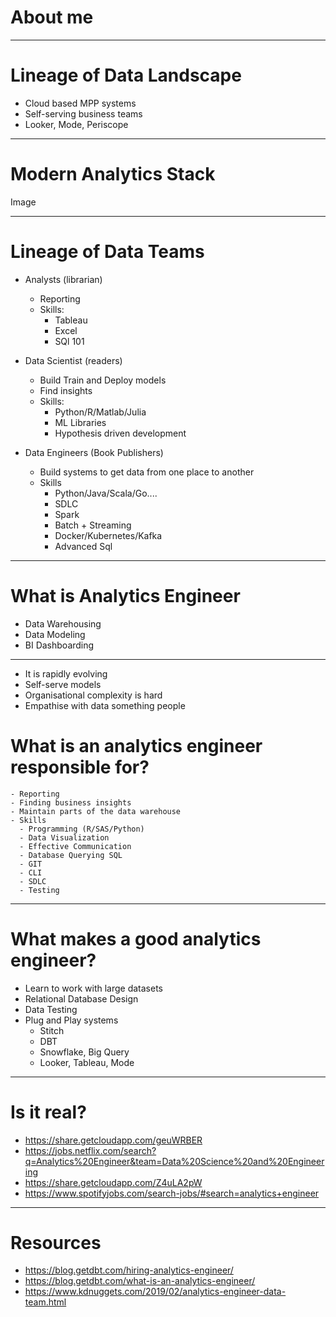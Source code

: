 # About me

---

# Lineage of Data Landscape

- Cloud based MPP systems
- Self-serving business teams
- Looker, Mode, Periscope

---

# Modern Analytics Stack

Image

---

# Lineage of Data Teams

- Analysts (librarian)
  - Reporting
  - Skills:
    - Tableau
    - Excel
    - SQl 101
  
- Data Scientist (readers)
  - Build Train and Deploy models
  - Find insights
  - Skills:
    - Python/R/Matlab/Julia
    - ML Libraries
    - Hypothesis driven development

- Data Engineers (Book Publishers)
  - Build systems to get data from one place to another
  - Skills
    - Python/Java/Scala/Go....
    - SDLC
    - Spark
    - Batch + Streaming
    - Docker/Kubernetes/Kafka
    - Advanced Sql

---


# What is Analytics Engineer

- Data Warehousing
- Data Modeling
- BI Dashboarding

---

- It is rapidly evolving
- Self-serve models
- Organisational complexity is hard
- Empathise with data something people

# What is an analytics engineer responsible for?

    - Reporting
    - Finding business insights
    - Maintain parts of the data warehouse
    - Skills
      - Programming (R/SAS/Python)
      - Data Visualization
      - Effective Communication
      - Database Querying SQL
      - GIT
      - CLI
      - SDLC
      - Testing
---

# What makes a good analytics engineer?

- Learn to work with large datasets
- Relational Database Design
- Data Testing
- Plug and Play systems
  - Stitch
  - DBT
  - Snowflake, Big Query
  - Looker, Tableau, Mode

---

# Is it real?

- https://share.getcloudapp.com/geuWRBER
- https://jobs.netflix.com/search?q=Analytics%20Engineer&team=Data%20Science%20and%20Engineering
- https://share.getcloudapp.com/Z4uLA2pW
- https://www.spotifyjobs.com/search-jobs/#search=analytics+engineer

---

# Resources 

- https://blog.getdbt.com/hiring-analytics-engineer/
- https://blog.getdbt.com/what-is-an-analytics-engineer/
- https://www.kdnuggets.com/2019/02/analytics-engineer-data-team.html